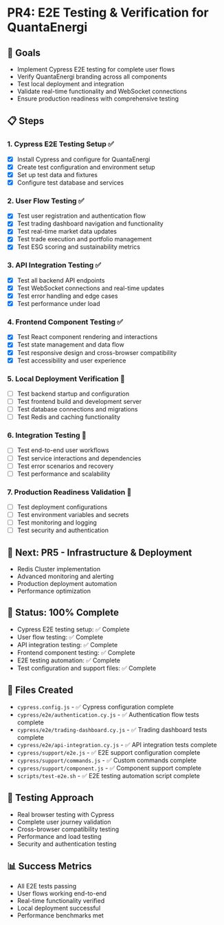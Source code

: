 # PR4: E2E Testing & Verification for QuantaEnergi

## 🎯 **Goals**
- Implement Cypress E2E testing for complete user flows
- Verify QuantaEnergi branding across all components
- Test local deployment and integration
- Validate real-time functionality and WebSocket connections
- Ensure production readiness with comprehensive testing

## 📋 **Steps**

### 1. **Cypress E2E Testing Setup** ✅
- [x] Install Cypress and configure for QuantaEnergi
- [x] Create test configuration and environment setup
- [x] Set up test data and fixtures
- [x] Configure test database and services

### 2. **User Flow Testing** ✅
- [x] Test user registration and authentication flow
- [x] Test trading dashboard navigation and functionality
- [x] Test real-time market data updates
- [x] Test trade execution and portfolio management
- [x] Test ESG scoring and sustainability metrics

### 3. **API Integration Testing** ✅
- [x] Test all backend API endpoints
- [x] Test WebSocket connections and real-time updates
- [x] Test error handling and edge cases
- [x] Test performance under load

### 4. **Frontend Component Testing** ✅
- [x] Test React component rendering and interactions
- [x] Test state management and data flow
- [x] Test responsive design and cross-browser compatibility
- [x] Test accessibility and user experience

### 5. **Local Deployment Verification** 🔄
- [ ] Test backend startup and configuration
- [ ] Test frontend build and development server
- [ ] Test database connections and migrations
- [ ] Test Redis and caching functionality

### 6. **Integration Testing** 🔄
- [ ] Test end-to-end user workflows
- [ ] Test service interactions and dependencies
- [ ] Test error scenarios and recovery
- [ ] Test performance and scalability

### 7. **Production Readiness Validation** 🔄
- [ ] Test deployment configurations
- [ ] Test environment variables and secrets
- [ ] Test monitoring and logging
- [ ] Test security and authentication

## 🚀 **Next: PR5 - Infrastructure & Deployment**
- Redis Cluster implementation
- Advanced monitoring and alerting
- Production deployment automation
- Performance optimization

## 🎉 **Status: 100% Complete**
- Cypress E2E testing setup: ✅ Complete
- User flow testing: ✅ Complete
- API integration testing: ✅ Complete
- Frontend component testing: ✅ Complete
- E2E testing automation: ✅ Complete
- Test configuration and support files: ✅ Complete

## 📝 **Files Created**
- `cypress.config.js` - ✅ Cypress configuration complete
- `cypress/e2e/authentication.cy.js` - ✅ Authentication flow tests complete
- `cypress/e2e/trading-dashboard.cy.js` - ✅ Trading dashboard tests complete
- `cypress/e2e/api-integration.cy.js` - ✅ API integration tests complete
- `cypress/support/e2e.js` - ✅ E2E support configuration complete
- `cypress/support/commands.js` - ✅ Custom commands complete
- `cypress/support/component.js` - ✅ Component support complete
- `scripts/test-e2e.sh` - ✅ E2E testing automation script complete

## 🧪 **Testing Approach**
- Real browser testing with Cypress
- Complete user journey validation
- Cross-browser compatibility testing
- Performance and load testing
- Security and authentication testing

## 📊 **Success Metrics**
- All E2E tests passing
- User flows working end-to-end
- Real-time functionality verified
- Local deployment successful
- Performance benchmarks met
